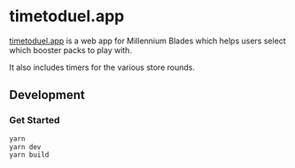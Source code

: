 # timetoduel.app

[timetoduel.app](https://timetoduel.app) is a web app for Millennium Blades which helps users select which booster packs to play with.

It also includes timers for the various store rounds.

## Development

### Get Started

```bash
yarn
yarn dev
yarn build
```
